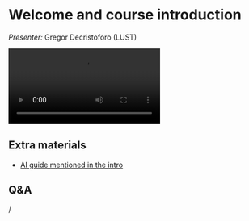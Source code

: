 # Welcome and course introduction

*Presenter:* Gregor Decristoforo (LUST)

<!--
A video recording will follow.
-->

<video src="https://462000265.lumidata.eu/ai-20251008/recordings/00_Course_Introduction.mp4" controls="controls"></video>


## Extra materials

-   [AI guide mentioned in the intro](https://github.com/Lumi-supercomputer/LUMI-AI-Guide)


## Q&A

/

